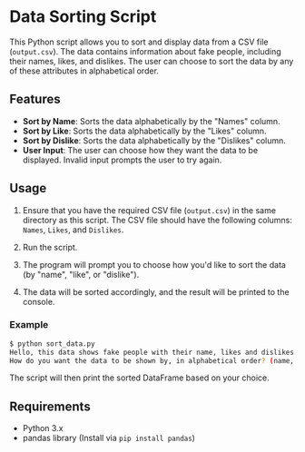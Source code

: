 # Data Sorting Script

This Python script allows you to sort and display data from a CSV file (`output.csv`). The data contains information about fake people, including their names, likes, and dislikes. The user can choose to sort the data by any of these attributes in alphabetical order.

## Features

- **Sort by Name**: Sorts the data alphabetically by the "Names" column.
- **Sort by Like**: Sorts the data alphabetically by the "Likes" column.
- **Sort by Dislike**: Sorts the data alphabetically by the "Dislikes" column.
- **User Input**: The user can choose how they want the data to be displayed. Invalid input prompts the user to try again.

## Usage

1. Ensure that you have the required CSV file (`output.csv`) in the same directory as this script. The CSV file should have the following columns: `Names`, `Likes`, and `Dislikes`.

2. Run the script.

3. The program will prompt you to choose how you'd like to sort the data (by "name", "like", or "dislike").

4. The data will be sorted accordingly, and the result will be printed to the console.

### Example

```bash
$ python sort_data.py
Hello, this data shows fake people with their name, likes and dislikes.
How do you want the data to be shown by, in alphabetical order? (name, like, dislike) >> name
```
The script will then print the sorted DataFrame based on your choice.

## Requirements

- Python 3.x
- pandas library (Install via `pip install pandas`)
